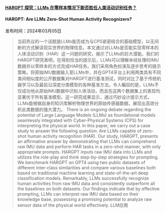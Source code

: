 #### [HARGPT 探究：LLMs 在零样本情况下能否胜任人类活动识别任务？](https://arxiv.org/abs/2403.02727)
#### HARGPT: Are LLMs Zero-Shot Human Activity Recognizers?
发布时间：2024年03月05日
> 当前热议的一个话题是LLMs能否成为与CPS紧密结合的基础模型，以无间断的方式解读现实世界的物理信息。本文通过对LLMs是否能实现零样本的人体活动识别（HAR）这一问题的研究，揭示了LLMs的巨大潜能。我们的HARGPT研究表明，在得到恰当的提示后，LLMs可以理解未经处理的IMU数据并以零样本的方式完成HAR任务。我们采用角色扮演及逐步思考的提示策略，将原始IMU数据输入至LLMs中，并在GPT4平台上利用两类具有不同类间相似度的公开数据集对HARGPT进行基准测试，同时对比了基于传统机器学习以及最前沿深度分类模型的各种基准方法。令人瞩目的是，LLMs不仅成功地从原始IMU数据中识别人体活动，而且在这两个数据集上的表现均显著优于所有基准模型。这一研究成果显示，通过巧妙设计提示方式，LLMs能根据自身的知识库解析物理世界的原始传感器数据，展现出高效分析此类数据的强大潜力。
> There is an ongoing debate regarding the potential of Large Language Models (LLMs) as foundational models seamlessly integrated with Cyber-Physical Systems (CPS) for interpreting the physical world. In this paper, we carry out a case study to answer the following question: Are LLMs capable of zero-shot human activity recognition (HAR). Our study, HARGPT, presents an affirmative answer by demonstrating that LLMs can comprehend raw IMU data and perform HAR tasks in a zero-shot manner, with only appropriate prompts. HARGPT inputs raw IMU data into LLMs and utilizes the role-play and think step-by-step strategies for prompting. We benchmark HARGPT on GPT4 using two public datasets of different inter-class similarities and compare various baselines both based on traditional machine learning and state-of-the-art deep classification models. Remarkably, LLMs successfully recognize human activities from raw IMU data and consistently outperform all the baselines on both datasets. Our findings indicate that by effective prompting, LLMs can interpret raw IMU data based on their knowledge base, possessing a promising potential to analyze raw sensor data of the physical world effectively.
LLM应用